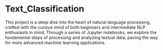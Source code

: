 # Text_Classification
This project is a deep dive into the heart of natural language processing, crafted with the curious mind of both beginners and intermediate NLP enthusiasts in mind. Through a series of Jupyter notebooks, we explore the fundamental steps of processing and analyzing textual data, paving the way for more advanced machine learning applications.
